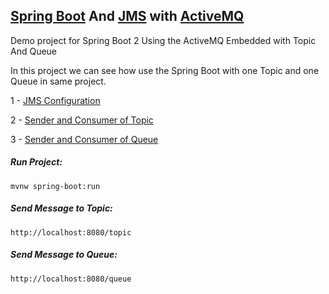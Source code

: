 [Spring Boot](https://spring.io/projects/spring-boot) And [JMS](https://en.wikipedia.org/wiki/Java_Message_Service) with [ActiveMQ](http://activemq.apache.org/)
---------------------------------

Demo project for Spring Boot 2 Using the ActiveMQ Embedded with Topic And Queue

In this project we can see how use the Spring Boot with one Topic and one Queue in same project.


1 - [JMS Configuration](https://github.com/robsonoduarte/learn-spring/blob/master/spring-boot-jms-activemq/src/main/java/br/com/mystudies/springboot/jms/activemq/config/JMSConfig.java)

2 - [Sender and Consumer of Topic](https://github.com/robsonoduarte/learn-spring/tree/master/spring-boot-jms-activemq/src/main/java/br/com/mystudies/springboot/jms/activemq/topic)

3 - [Sender and Consumer of Queue](https://github.com/robsonoduarte/learn-spring/tree/master/spring-boot-jms-activemq/src/main/java/br/com/mystudies/springboot/jms/activemq/queue)

##### Run Project:
```
mvnw spring-boot:run
```

##### Send Message to Topic:
```
http://localhost:8080/topic
```

##### Send Message to Queue:
```
http://localhost:8080/queue
```




